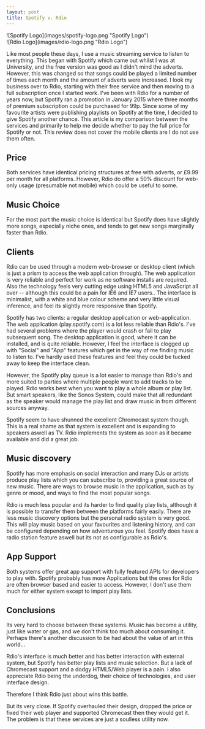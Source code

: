 ```yaml
---
layout: post
title: Spotify v. Rdio
---
```


<div>
  <div class="float:left;">
    ![Spotify Logo](images/spotify-logo.png "Spotify Logo")
  </div>
  <div class="float:left;">
    ![Rdio Logo](images/rdio-logo.png "Rdio Logo")
  </div>
  <div style="clear:both;"></div>
</div>

Like most people these days, I use a music streaming service to listen to
everything. This began with Spotify which came out whilst I was at University,
and the free version was good as I didn't mind the adverts. However, this was
changed so that songs could be played a limited number of times each month and
the amount of adverts were increased.  I look my business over to Rdio,
starting with their free service and then moving to a full subscription once I
started work. I've been with Rdio for a number of years now, but Spotify ran a
promotion in January 2015 where three months of premium subscription could be
purchased for 99p. Since some of my favourite artists were publishing playlists
on Spotify at the time, I decided to give Spotify another chance. This article
is my comparison between the services and primarily to help me decide whether to
pay the full price for Spotify or not. This review does not cover the mobile
clients are I do not use them often.

## Price

Both services have identical pricing structures at free with adverts, or £9.99
per month for all platforms. However, Rdio do offer a 50% discount for web-only
usage (presumable not mobile) which could be useful to some.

## Music Choice

For the most part the music choice is identical but Spotify does have slightly
more songs, especially niche ones, and tends to get new songs marginally faster
than Rdio.

## Clients

Rdio can be used through a modern web-browser or desktop client (which is just a
prism to access the web application through). The web application is very
reliable and perfect for work as no software installs are required. Also the
technology feels very cutting edge using HTML5 and JavaScript all over --
although this could be a pain for IE6 and IE7 users.. The interface is
minimalist, with a white and blue colour scheme and very little visual
inference, and feel its slightly more responsive than Spotify.

Spotify has two clients: a regular desktop application or web-application. The
web application (play.spotify.com) is a lot less reliable than Rdio's. I've had
several problems where the player would crash or fail to play subsequent song.
The desktop application is good, where it can be installed, and is quite
reliable. However, I feel the interface is clogged up with "Social" and "App"
features which get in the way of me finding music to listen to. I've hardly used
these features and feel they could be tucked away to keep the interface clean.

However, the Spotify play queue is a lot easier to manage than Rdio's and more
suited to parties where multiple people want to add tracks to be played. Rdio
works best when you want to play a whole album or play list. But smart speakers,
like the Sonos System, could make that all redundant as the speaker would manage
the play list and draw music in from different sources anyway.

Spotify seem to have shunned the excellent Chromecast system though. This is a
real shame as that system is excellent and is expanding to speakers aswell as
TV. Rdio implements the system as soon as it became available and did a great
job.

## Music discovery

Spotify has more emphasis on social interaction and many DJs or artists produce
play lists which you can subscribe to, providing a great source of new music.
There are ways to browse music in the application, such as by genre or mood, and
ways to find the most popular songs.

Rdio is much less popular and its harder to find quality play lists, although it
is possible to transfer them between the platforms fairly easily. There are less
music discovery options but the personal radio system is very good. This will
play music based on your favourites and listening history, and can be configured
depending on how adventurous you feel. Spotify does have a radio station feature
aswell but its not as configurable as Rdio's.

## App Support

Both systems offer great app support with fully featured APIs for developers to
play with. Spotify probably has more Applications but the ones for Rdio are
often browser based and easier to access. However, I don't use them much for
either system except to import play lists.

## Conclusions

Its very hard to choose between these systems. Music has become a utility, just
like water or gas, and we don't think too much about consuming it. Perhaps
there's another discussion to be had about the value of art in this world...

Rdio's interface is much better and has better interaction with external system,
but Spotify has better play lists and music selection. But a lack of Chromecast
support and a dodgy HTML5/Web player is a pain. I also appreciate Rdio being the
underdog, their choice of technologies, and user interface design.

Therefore I think Rdio just about wins this battle.

But its very close. If Spotify overhauled their design, dropped the price or
fixed their web player and supported Chromecast then they would get it. The
problem is that these services are just a soulless utility now.

